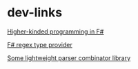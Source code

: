 # dev-links

[Higher-kinded programming in F#](https://github.com/palladin/Higher)

[F# regex type provider](https://fsprojects.github.io/FSharp.Text.RegexProvider/)

[Some lightweight parser combinator library](https://github.com/corsis/XParsec)
